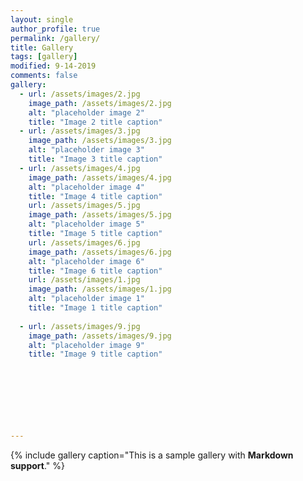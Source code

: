 ```yaml
---
layout: single
author_profile: true
permalink: /gallery/
title: Gallery
tags: [gallery]
modified: 9-14-2019
comments: false
gallery:
  - url: /assets/images/2.jpg
    image_path: /assets/images/2.jpg
    alt: "placeholder image 2"
    title: "Image 2 title caption"
  - url: /assets/images/3.jpg
    image_path: /assets/images/3.jpg
    alt: "placeholder image 3"
    title: "Image 3 title caption"  
  - url: /assets/images/4.jpg
    image_path: /assets/images/4.jpg
    alt: "placeholder image 4"
    title: "Image 4 title caption"
    url: /assets/images/5.jpg
    image_path: /assets/images/5.jpg
    alt: "placeholder image 5"
    title: "Image 5 title caption"
    url: /assets/images/6.jpg
    image_path: /assets/images/6.jpg
    alt: "placeholder image 6"
    title: "Image 6 title caption"
    url: /assets/images/1.jpg
    image_path: /assets/images/1.jpg
    alt: "placeholder image 1"
    title: "Image 1 title caption"
   
  - url: /assets/images/9.jpg
    image_path: /assets/images/9.jpg
    alt: "placeholder image 9"
    title: "Image 9 title caption"


   

    

   
     
---
```


{% include gallery caption="This is a sample gallery with **Markdown support**." %}

